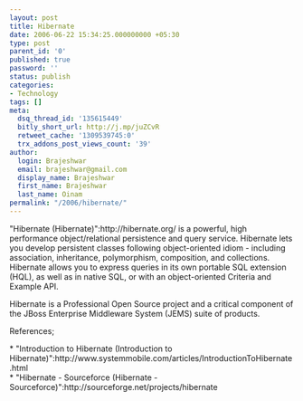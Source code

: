 ```yaml
---
layout: post
title: Hibernate
date: 2006-06-22 15:34:25.000000000 +05:30
type: post
parent_id: '0'
published: true
password: ''
status: publish
categories:
- Technology
tags: []
meta:
  dsq_thread_id: '135615449'
  bitly_short_url: http://j.mp/juZCvR
  retweet_cache: '1309539745:0'
  trx_addons_post_views_count: '39'
author:
  login: Brajeshwar
  email: brajeshwar@gmail.com
  display_name: Brajeshwar
  first_name: Brajeshwar
  last_name: Oinam
permalink: "/2006/hibernate/"
---
```

<p>"Hibernate (Hibernate)":http://hibernate.org/ is a powerful, high performance object/relational persistence and query service. Hibernate lets you develop persistent classes following object-oriented idiom - including association, inheritance, polymorphism, composition, and collections. Hibernate allows you to express queries in its own portable SQL extension (HQL), as well as in native SQL, or with an object-oriented Criteria and Example API.</p>
<p>Hibernate is a Professional Open Source project and a critical component of the JBoss Enterprise Middleware System (JEMS) suite of products.</p>
<p>References;</p>
<p>* "Introduction to Hibernate (Introduction to Hibernate)":http://www.systemmobile.com/articles/IntroductionToHibernate.html<br />
* "Hibernate - Sourceforce (Hibernate - Sourceforce)":http://sourceforge.net/projects/hibernate</p>
